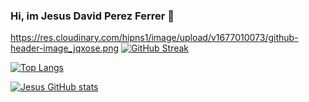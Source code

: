 ### Hi, im Jesus David Perez Ferrer 👋
https://res.cloudinary.com/hipns1/image/upload/v1677010073/github-header-image_jqxose.png
[![GitHub Streak](http://github-readme-streak-stats.herokuapp.com?user=Hipns1&theme=dark&background=000000)](https://git.io/streak-stats)

[![Top Langs](https://github-readme-stats.vercel.app/api/top-langs/?username=Hipns1&layout=compact&theme=vision-friendly-dark)](https://github.com/anuraghazra/github-readme-stats)

[![Jesus GitHub stats](https://github-readme-stats.vercel.app/api?username=Hipns1&count_private=true&show_icons=true&theme=cobalt)](https://github.com/Hipns1/github-readme-stats)
<!--
**Hipns1/Hipns1** is a ✨ _special_ ✨ repository because its `README.md` (this file) appears on your GitHub profile.

Here are some ideas to get you started:

- 🔭 I’m currently working on ...
- 🌱 I’m currently learning ...
- 👯 I’m looking to collaborate on ...
- 🤔 I’m looking for help with ...
- 💬 Ask me about ...
- 📫 How to reach me: ...
- 😄 Pronouns: ...
- ⚡ Fun fact: ...
-->
